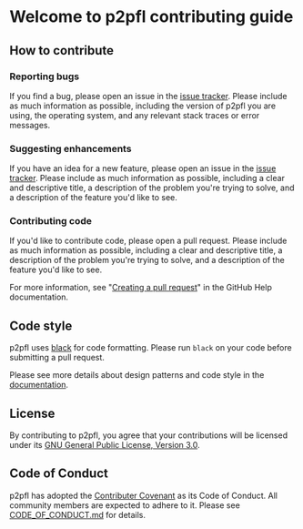 # Welcome to p2pfl contributing guide

## How to contribute

### Reporting bugs

If you find a bug, please open an issue in the [issue tracker](https://github.com/github/docs/issues/new/choose). Please include as much information as possible, including the version of p2pfl you are using, the operating system, and any relevant stack traces or error messages.

### Suggesting enhancements

If you have an idea for a new feature, please open an issue in the [issue tracker](https://github.com/github/docs/issues/new/choose). Please include as much information as possible, including a clear and descriptive title, a description of the problem you're trying to solve, and a description of the feature you'd like to see.

### Contributing code

If you'd like to contribute code, please open a pull request. Please include as much information as possible, including a clear and descriptive title, a description of the problem you're trying to solve, and a description of the feature you'd like to see.

For more information, see "[Creating a pull request](https://docs.github.com/en/github/collaborating-with-issues-and-pull-requests/creating-a-pull-request)" in the GitHub Help documentation.

## Code style

p2pfl uses [black](https://github.com/psf/black) for code formatting. Please run `black` on your code before submitting a pull request.

Please see more details about design patterns and code style in the [documentation](https://pguijas.github.io/federated_learning_p2p/).

## License

By contributing to p2pfl, you agree that your contributions will be licensed under its [GNU General Public License, Version 3.0](https://www.gnu.org/licenses/gpl-3.0.en.html).

## Code of Conduct

p2pfl has adopted the [Contributer Covenant](https://www.contributor-covenant.org/) as its Code of Conduct. All community members are expected to adhere to it. Please see [CODE_OF_CONDUCT.md](CODE_OF_CONDUCT.md) for details.
